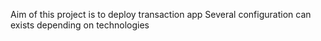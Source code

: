 Aim of this project is to deploy transaction app
Several configuration can exists depending on technologies